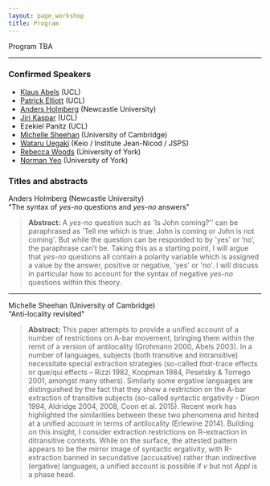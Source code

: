 ```yaml
---
layout: page_workshop
title: Program
---
```


Program TBA

<hr>

### Confirmed Speakers

- [Klaus Abels](https://www.phon.ucl.ac.uk/home/klaus/ "Klaus's Homepage") (UCL)
- [Patrick Elliott](https://patrl.github.io "Patrick's homepage") (UCL)
- [Anders Holmberg](http://www.ncl.ac.uk/elll/staff/profile/anders.holmberg "Anders's Newcastle staff page") (Newcastle University)
- [Jiri Kaspar](http://ucl.academia.edu/JiriKaspar "Jiri's academia.edu page") (UCL)
- Ezekiel Panitz (UCL)
- [Michelle Sheehan](https://sites.google.com/site/michellesheehan54/home "Michelle's homepage") (University of Cambridge)
- [Wataru Uegaki](http://web.mit.edu/wuegaki/www/ "Wataru's MIT page") (Keio / Institute Jean-Nicod / JSPS)
- [Rebecca Woods](http://york.academia.edu/RebeccaWoods "Rebecca's academia.edu page") (University of York)
- [Norman Yeo](https://www.york.ac.uk/language/people/academic-research/norman-yeo/ "Norman's York staff page") (University of York)

### Titles and abstracts

Anders Holmberg (Newcastle University)  
"The syntax of *yes-no* questions and *yes-no* answers"

> **Abstract:** A *yes-no* question such as 'Is John coming?'' can be paraphrased as 'Tell me which is true: John is coming or John is not coming'. But while the question can be responded to by 'yes' or ‘no’, the paraphrase can’t be. Taking this as a starting point, I will argue that *yes-no* questions all contain a polarity variable which is assigned a value by the answer, positive or negative, 'yes' or 'no'. I will discuss in particular how to account for the syntax of negative *yes-no* questions within this theory.

****

Michelle Sheehan (University of Cambridge)  
"Anti-locality revisited"

> **Abstract:** This paper attempts to provide a unified account of a number of restrictions on A-bar movement, bringing them within the remit of a version of antilocality (Grohmann 2000, Abels 2003). In a number of languages, subjects (both transitive and intransitive) necessitate special extraction strategies (so-called *that*-trace effects or que/qui effects – Rizzi 1982, Koopman 1984, Pesetsky & Torrego 2001, amongst many others). Similarly some ergative languages are distinguished by the fact that they show a restriction on the A-bar extraction of transitive subjects (so-called syntactic ergativity - Dixon 1994, Aldridge 2004, 2008, Coon et al. 2015). Recent work has highlighted the similarities between these two phenomena and hinted at a unified account in terms of antilocality (Erlewine 2014). Building on this insight, I consider extraction restrictions on R-extraction in ditransitive contexts. While on the surface, the attested pattern appears to be the mirror image of syntactic ergativity, with R-extraction banned in secundative (accusative) rather than indirective (ergative) languages, a unified account is possible if *v* but not *Appl* is a phase head.
